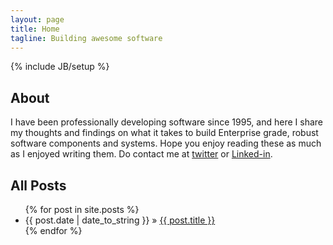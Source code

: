 ```yaml
---
layout: page
title: Home
tagline: Building awesome software
---
```

{% include JB/setup %}

## About
I have been professionally developing software since 1995, and here I share my thoughts and findings on what it takes to build Enterprise grade, robust software components and systems. Hope you enjoy reading these as much as I enjoyed writing them. Do contact me at [twitter](http://www.twitter.com/ajaygautam42) or [Linked-in](http://www.linkedin.com/in/ajaygautam42).

## All Posts

<ul class="posts">
  {% for post in site.posts %}
    <li><span>{{ post.date | date_to_string }}</span> &raquo; <a href="{{ BASE_PATH }}{{ post.url }}">{{ post.title }}</a></li>
  {% endfor %}
</ul>

